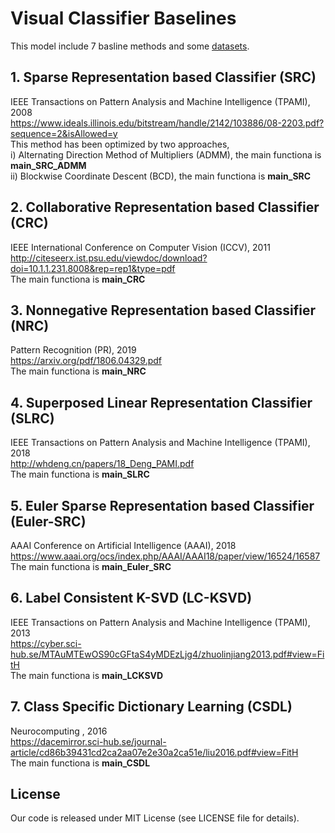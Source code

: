 # Visual Classifier Baselines <br>
This model include 7 basline methods and some [datasets](https://pan.baidu.com/s/1zEDDzRB2Dbz_otDWUMflMQ).<br>
## **1. Sparse Representation based Classifier (SRC)**
IEEE Transactions on Pattern Analysis and Machine Intelligence (TPAMI), 2008<br>
https://www.ideals.illinois.edu/bitstream/handle/2142/103886/08-2203.pdf?sequence=2&isAllowed=y<br>
This method has been optimized by two approaches,<br>
i) Alternating Direction Method of Multipliers (ADMM), the main functiona is **main_SRC_ADMM**<br>
ii) Blockwise Coordinate Descent (BCD), the main functiona is **main_SRC**
## **2. Collaborative Representation based Classifier (CRC)**
IEEE International Conference on Computer Vision (ICCV), 2011<br>
http://citeseerx.ist.psu.edu/viewdoc/download?doi=10.1.1.231.8008&rep=rep1&type=pdf<br>
The main functiona is **main_CRC**
## **3. Nonnegative Representation based Classifier (NRC)**
Pattern Recognition (PR), 2019<br>
https://arxiv.org/pdf/1806.04329.pdf<br>
The main functiona is **main_NRC**
## **4. Superposed Linear Representation Classifier (SLRC)**
IEEE Transactions on Pattern Analysis and Machine Intelligence (TPAMI), 2018<br>
http://whdeng.cn/papers/18_Deng_PAMI.pdf<br>
The main functiona is **main_SLRC**
## **5. Euler Sparse Representation based Classifier (Euler-SRC)**
AAAI Conference on Artificial Intelligence (AAAI), 2018<br>
https://www.aaai.org/ocs/index.php/AAAI/AAAI18/paper/view/16524/16587<br>
The main functiona is **main_Euler_SRC**
## **6. Label Consistent K-SVD (LC-KSVD)**
IEEE Transactions on Pattern Analysis and Machine Intelligence (TPAMI), 2013<br>
https://cyber.sci-hub.se/MTAuMTEwOS90cGFtaS4yMDEzLjg4/zhuolinjiang2013.pdf#view=FitH<br>
The main functiona is **main_LCKSVD**
## **7. Class Specific Dictionary Learning (CSDL)**
Neurocomputing , 2016<br>
https://dacemirror.sci-hub.se/journal-article/cd86b39431cd2ca2aa07e2e30a2ca51e/liu2016.pdf#view=FitH<br>
The main functiona is **main_CSDL**

## License
Our code is released under MIT License (see LICENSE file for details).
